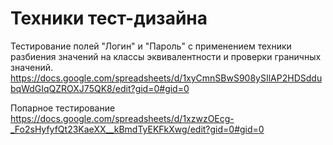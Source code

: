 # Техники тест-дизайна
Тестирование полей "Логин" и "Пароль" с применением техники разбиения значений на классы эквивалентности и проверки граничных значений.
https://docs.google.com/spreadsheets/d/1xyCmnSBwS908ySIlAP2HDSddubqWdGIqQZROXJ75QK8/edit?gid=0#gid=0

Попарное тестирование
https://docs.google.com/spreadsheets/d/1xzwzOEcg-_Fo2sHyfyfQt23KaeXX__kBmdTyEKFkXwg/edit?gid=0#gid=0
